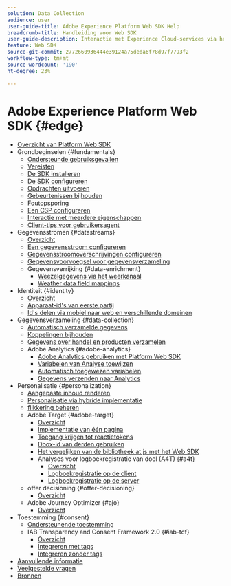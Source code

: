 ```yaml
---
solution: Data Collection
audience: user
user-guide-title: Adobe Experience Platform Web SDK Help
breadcrumb-title: Handleiding voor Web SDK
user-guide-description: Interactie met Experience Cloud-services via het Edge-netwerk.
feature: Web SDK
source-git-commit: 2772660936444e39124a75deda6f78d97f7793f2
workflow-type: tm+mt
source-wordcount: '190'
ht-degree: 23%

---
```



# Adobe Experience Platform Web SDK {#edge}

* [Overzicht van Platform Web SDK](home.md)
* Grondbeginselen {#fundamentals}
   * [Ondersteunde gebruiksgevallen](fundamentals/supported-use-cases.md)
   * [Vereisten](fundamentals/prerequisite.md)
   * [De SDK installeren](fundamentals/installing-the-sdk.md)
   * [De SDK configureren](fundamentals/configuring-the-sdk.md)
   * [Opdrachten uitvoeren](fundamentals/executing-commands.md)
   * [Gebeurtenissen bijhouden](fundamentals/tracking-events.md)
   * [Foutopsporing](fundamentals/debugging.md)
   * [Een CSP configureren](fundamentals/configuring-a-csp.md)
   * [Interactie met meerdere eigenschappen](fundamentals/interacting-with-multiple-properties.md)
   * [Client-tips voor gebruikersagent](fundamentals/user-agent-client-hints.md)
* Gegevensstromen {#datastreams}
   * [Overzicht](./datastreams/overview.md)
   * [Een gegevensstroom configureren](./datastreams/configure.md)
   * [Gegevensstroomoverschrijvingen configureren](./datastreams/overrides.md)
   * [Gegevensvoorvoegsel voor gegevensverzameling](./datastreams/data-prep.md)
   * Gegevensverrijking {#data-enrichment}
      * [Weezelgegevens via het weerkanaal](./datastreams/data-enrichment/weather.md)
      * [Weather data field mappings](./datastreams/data-enrichment/weather-reference.md)
* Identiteit {#identity}
   * [Overzicht](identity/overview.md)
   * [Apparaat-id&#39;s van eerste partij](identity/first-party-device-ids.md)
   * [Id&#39;s delen via mobiel naar web en verschillende domeinen](identity/id-sharing.md)
* Gegevensverzameling {#data-collection}
   * [Automatisch verzamelde gegevens](data-collection/automatic-information.md)
   * [Koppelingen bijhouden](data-collection/track-links.md)
   * [Gegevens over handel en producten verzamelen](data-collection/collect-commerce-data.md)
   * Adobe Analytics {#adobe-analytics}
      * [Adobe Analytics gebruiken met Platform Web SDK](data-collection/adobe-analytics/analytics-overview.md)
      * [Variabelen van Analyse toewijzen](data-collection/adobe-analytics/manually-mapping-variables.md)
      * [Automatisch toegewezen variabelen](data-collection/adobe-analytics/automatically-mapped-vars.md)
      * [Gegevens verzenden naar Analytics](data-collection/adobe-analytics/sending-data-to-analytics.md)
* Personalisatie {#personalization}
   * [Aangepaste inhoud renderen](personalization/rendering-personalization-content.md)
   * [Personalisatie via hybride implementatie](personalization/hybrid-personalization.md)
   * [flikkering beheren](personalization/manage-flicker.md)
   * Adobe Target {#adobe-target}
      * [Overzicht](personalization/adobe-target/target-overview.md)
      * [Implementatie van één pagina](personalization/adobe-target/spa-implementation.md)
      * [Toegang krijgen tot reactietokens](personalization/adobe-target/accessing-response-tokens.md)
      * [Dbox-id van derden gebruiken](personalization/adobe-target/using-mbox-3rdpartyid.md)
      * [Het vergelijken van de bibliotheek at.js met het Web SDK](personalization/adobe-target/web-sdk-atjs-comparison.md)
      * Analyses voor logboekregistratie van doel (A4T) {#a4t}
         * [Overzicht](personalization/adobe-target/analytics-logging/overview.md)
         * [Logboekregistratie op de client](personalization/adobe-target/analytics-logging/client-side.md)
         * [Logboekregistratie op de server](personalization/adobe-target/analytics-logging/server-side.md)
   * offer decisioning {#offer-decisioning}
      * [Overzicht](personalization/offer-decisioning/offer-decisioning-overview.md)
   * Adobe Journey Optimizer {#ajo}
      * [Overzicht](personalization/ajo/overview.md)
* Toestemming {#consent}
   * [Ondersteunende toestemming](consent/supporting-consent.md)
   * IAB Transparency and Consent Framework 2.0 {#iab-tcf}
      * [Overzicht](consent/iab-tcf/overview.md)
      * [Integreren met tags](consent/iab-tcf/with-launch.md)
      * [Integreren zonder tags](consent/iab-tcf/without-launch.md)
* [Aanvullende informatie](release-notes.md)
* [Veelgestelde vragen](web-sdk-faq.md)
* [Bronnen](resources.md)
